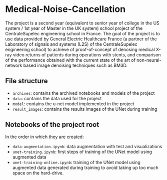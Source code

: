 # Medical-Noise-Cancellation
The project is a second year (equivalent to senior year of college in the US system / 1st year of Master in the UK 
system) school project of the CentraleSupelec engineering school in France. 
The goal of the project is to use data provided by General Electric Healthcare France (a partner of the Laboratory of 
signals and systems (L2S) of the CentraleSupelec engineering school) to achieve of proof-of-concept of denosing medical 
X-ray video returns of patients during operations with stents, and comparison of the performance obtained with the 
current state of the art of non-neural-network based image denoising techniques such as BM3D.

## File structure
- `archives`: contains the archived notebooks and models of the project
- `data`: contains the data used for the project
- `model`: contains the u-net model implemented in the project
- `result_images`: contains the results images of the UNet during training

## Notebooks of the project root
In the order in which they are created:
- `data-augmentation.ipynb`: data augmentation with test and visualizations
- `unet-training.ipynb`: first steps of training of the UNet model using augmented data
- `unet-training-online.ipynb`: training of the UNet model using augmented data generated during training to avoid 
taking up too much space on the hard-drive.